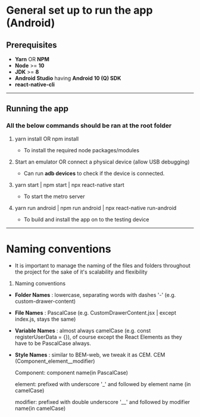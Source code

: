 # General set up to run the app (Android)

## Prerequisites

- **Yarn** OR **NPM**
- **Node** >= **10**
- **JDK** >= **8**
- **Android Studio** having **Android 10 (Q) SDK**
- **react-native-cli**

---

## Running the app

### All the below commands should be ran at the root folder

1. yarn install OR npm install

   - To install the required node packages/modules

2. Start an emulator OR connect a physical device (allow USB debugging)

   - Can run **adb devices** to check if the device is connected.

3. yarn start | npm start | npx react-native start

   - To start the metro server

4. yarn run android | npm run android | npx react-native run-android

   - To build and install the app on to the testing device

---

# Naming conventions

- It is important to manage the naming of the files and folders throughout
  the project for the sake of it's scalability and flexibility

1. Naming conventions

- **Folder Names** : lowercase, separating words with dashes '-' (e.g. custom-drawer-content)

- **File Names** : PascalCase (e.g. CustomDrawerContent.jsx | except index.js, stays the same)
- **Variable Names** : almost always camelCase (e.g. const registerUserData = {}), of course except the React Elements as they have to be PascalCase always.
- **Style Names** : similar to BEM-web, we tweak it as CEM.
  CEM (Component_element\_\_modifier)

  Component: component name(in PascalCase)

  element: prefixed with underscore '\_' and followed by element name (in camelCase)

  modifier: prefixed with double underscore '\_\_' and followed by modifier name(in camelCase)
